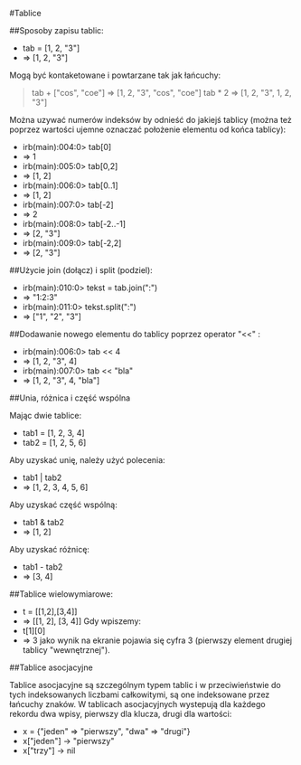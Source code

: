 #Tablice

##Sposoby zapisu tablic:

*  tab = [1, 2, "3"]
* => [1, 2, "3"]

Mogą być kontaketowane i powtarzane tak jak łańcuchy:

>  tab + ["cos", "coe"]
> => [1, 2, "3", "cos", "coe"]
>  tab * 2
> => [1, 2, "3", 1, 2, "3"]

Można uzywać numerów indeksów by odnieść do jakiejś tablicy (można też poprzez wartości ujemne oznaczać położenie elementu od końca tablicy):

* irb(main):004:0> tab[0]
* => 1
* irb(main):005:0> tab[0,2]
* => [1, 2]
* irb(main):006:0> tab[0..1]
* => [1, 2]
* irb(main):007:0> tab[-2]
* => 2
* irb(main):008:0> tab[-2..-1]
* => [2, "3"]
* irb(main):009:0> tab[-2,2]
* => [2, "3"]

##Użycie join (dołącz) i split (podziel):

* irb(main):010:0> tekst = tab.join(":")
* => "1:2:3"
* irb(main):011:0> tekst.split(":")
* => ["1", "2", "3"]

##Dodawanie nowego elementu do tablicy poprzez operator "<<" :

* irb(main):006:0> tab << 4
* => [1, 2, "3", 4]
* irb(main):007:0> tab << "bla"
* => [1, 2, "3", 4, "bla"]

##Unia, różnica i część wspólna

Mając dwie tablice:

* tab1 = [1, 2, 3, 4]
* tab2 = [1, 2, 5, 6]

Aby uzyskać unię, należy użyć polecenia:

* tab1 | tab2
* => [1, 2, 3, 4, 5, 6]

Aby uzyskać część wspólną:

* tab1 & tab2
* => [1, 2]

Aby uzyskać różnicę:

* tab1 - tab2
* => [3, 4]

##Tablice wielowymiarowe:

*  t = [[1,2],[3,4]]
* => [[1, 2], [3, 4]]
Gdy wpiszemy:
*  t[1][0]
* => 3
jako wynik na ekranie pojawia się cyfra 3 (pierwszy element drugiej tablicy "wewnętrznej").

##Tablice asocjacyjne

Tablice asocjacyjne są szczególnym typem tablic i w przeciwieństwie do tych indeksowanych liczbami całkowitymi, są one indeksowane przez łańcuchy znaków. W tablicach asocjacyjnych wystepują dla każdego rekordu dwa wpisy, pierwszy dla klucza, drugi dla wartości:

* x = {"jeden" => "pierwszy", "dwa" => "drugi"}
* x["jeden"]	-> "pierwszy"
* x["trzy"]	-> nil
